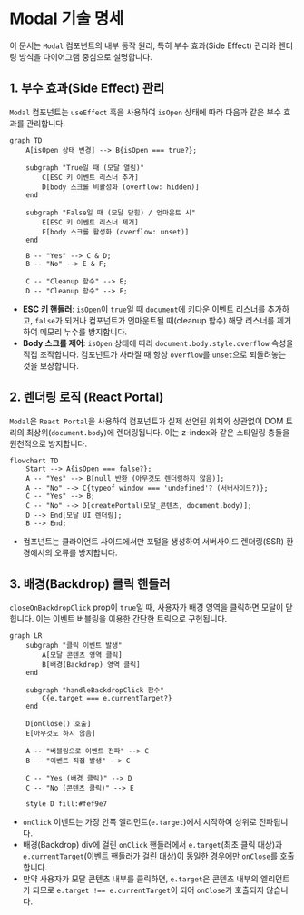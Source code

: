 # Modal 기술 명세

이 문서는 `Modal` 컴포넌트의 내부 동작 원리, 특히 부수 효과(Side Effect) 관리와 렌더링 방식을 다이어그램 중심으로 설명합니다.

## 1. 부수 효과(Side Effect) 관리

`Modal` 컴포넌트는 `useEffect` 훅을 사용하여 `isOpen` 상태에 따라 다음과 같은 부수 효과를 관리합니다.

```mermaid
graph TD
    A[isOpen 상태 변경] --> B{isOpen === true?};

    subgraph "True일 때 (모달 열림)"
        C[ESC 키 이벤트 리스너 추가]
        D[body 스크롤 비활성화 (overflow: hidden)]
    end

    subgraph "False일 때 (모달 닫힘) / 언마운트 시"
        E[ESC 키 이벤트 리스너 제거]
        F[body 스크롤 활성화 (overflow: unset)]
    end

    B -- "Yes" --> C & D;
    B -- "No" --> E & F;

    C -- "Cleanup 함수" --> E;
    D -- "Cleanup 함수" --> F;
```

- **ESC 키 핸들러**: `isOpen`이 `true`일 때 `document`에 키다운 이벤트 리스너를 추가하고, `false`가 되거나 컴포넌트가 언마운트될 때(cleanup 함수) 해당 리스너를 제거하여 메모리 누수를 방지합니다.
- **Body 스크롤 제어**: `isOpen` 상태에 따라 `document.body.style.overflow` 속성을 직접 조작합니다. 컴포넌트가 사라질 때 항상 `overflow`를 `unset`으로 되돌려놓는 것을 보장합니다.

## 2. 렌더링 로직 (React Portal)

`Modal`은 `React Portal`을 사용하여 컴포넌트가 실제 선언된 위치와 상관없이 DOM 트리의 최상위(`document.body`)에 렌더링됩니다. 이는 z-index와 같은 스타일링 충돌을 원천적으로 방지합니다.

```mermaid
flowchart TD
    Start --> A{isOpen === false?};
    A -- "Yes" --> B[null 반환 (아무것도 렌더링하지 않음)];
    A -- "No" --> C{typeof window === 'undefined'? (서버사이드?)};
    C -- "Yes" --> B;
    C -- "No" --> D[createPortal(모달_콘텐츠, document.body)];
    D --> End[모달 UI 렌더링];
    B --> End;
```

- 컴포넌트는 클라이언트 사이드에서만 포털을 생성하여 서버사이드 렌더링(SSR) 환경에서의 오류를 방지합니다.

## 3. 배경(Backdrop) 클릭 핸들러

`closeOnBackdropClick` prop이 `true`일 때, 사용자가 배경 영역을 클릭하면 모달이 닫힙니다. 이는 이벤트 버블링을 이용한 간단한 트릭으로 구현됩니다.

```mermaid
graph LR
    subgraph "클릭 이벤트 발생"
        A[모달 콘텐츠 영역 클릭]
        B[배경(Backdrop) 영역 클릭]
    end

    subgraph "handleBackdropClick 함수"
        C{e.target === e.currentTarget?}
    end

    D[onClose() 호출]
    E[아무것도 하지 않음]

    A -- "버블링으로 이벤트 전파" --> C
    B -- "이벤트 직접 발생" --> C

    C -- "Yes (배경 클릭)" --> D
    C -- "No (콘텐츠 클릭)" --> E

    style D fill:#fef9e7
```

- `onClick` 이벤트는 가장 안쪽 엘리먼트(`e.target`)에서 시작하여 상위로 전파됩니다.
- 배경(Backdrop) div에 걸린 `onClick` 핸들러에서 `e.target`(최초 클릭 대상)과 `e.currentTarget`(이벤트 핸들러가 걸린 대상)이 동일한 경우에만 `onClose`를 호출합니다.
- 만약 사용자가 모달 콘텐츠 내부를 클릭하면, `e.target`은 콘텐츠 내부의 엘리먼트가 되므로 `e.target !== e.currentTarget`이 되어 `onClose`가 호출되지 않습니다.
